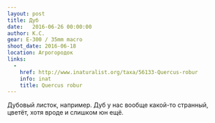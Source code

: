```yaml
---
layout: post
title: Дуб
date:   2016-06-26 00:00:00
author: К.С.
gear: E-300 / 35mm macro
shoot_date: 2016-06-18
location: Агрогородок
links:
  -
    href: http://www.inaturalist.org/taxa/56133-Quercus-robur
    info: inat
    title: Quercus robur
---
```


Дубовый листок, например. Дуб у нас вообще какой-то странный, цветёт, хотя вроде и слишком юн ещё.
